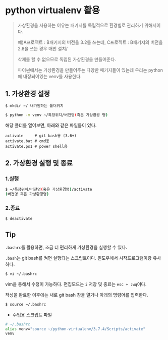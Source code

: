 # python virtualenv 활용

> 가상환경을 사용하는 이유는 패키지를 독립적으로 환경별로 관리하기 위해서이다.
>
> 예)A프로젝트  : B패키지의 버전을 3.2를 쓰는데, C프로젝트 : B패키지의 버전을 2.8을 쓰는 경우 매번 설치/
>
> 삭제를 할 수 없으므로 독립된 가상환경을 만들어준다.
>
> 파이썬에서는 가상환경을 만들어주는 다양한 패키지들이 있는데 우리는 python에 내장되어있는 venv를 사용한다.

## 1. 가상환경 설정

```bash
$ mkdir ~/ 내가원하는 폴더위치
```

```bash
$ python -m venv ~/특정위치/버전명(혹은 가상환경 명)
```

해당 폴더를 열어보면, 아래와 같은 파일들이 있다.

```
activate	 # git bash용 (3.6+)
activate.bat # cmd용
activate.ps1 # power shell용
```

## 2. 가상환경 실행 및 종료
### 1.실행

```bash
$ ~/특정위치/버전명(혹은 가상환경명)/activate
(버전명 혹은 가상환경명)
```
### 2.종료
```bash
$ deactivate
```

## Tip

`.bashrc`를 활용하면, 조금 더 편리하게 가상환경을 실행할 수 있다. 

`.bash`는 git bash를 켜면 실행되는 스크립트이다. 윈도우에서 시작프로그램이랑 유사하다.

``` bash
$ vi ~/.bashrc
```

vim을 통해서 수정이 가능하다. 편집모드는 `i` 저장 및 종료는 `esc + :wq`이다.

작성을 완료한 이후에는 새로 git bash 창을 열거나 아래의 명령어를 입력한다.

```bash
$ source ~/.bashrc
```

* 수업용 스크립트 파일

```bash
# ~/.bashrc
alias venv="source ~/python-virtualenv/3.7.4/Scripts/activate"
venv
```

